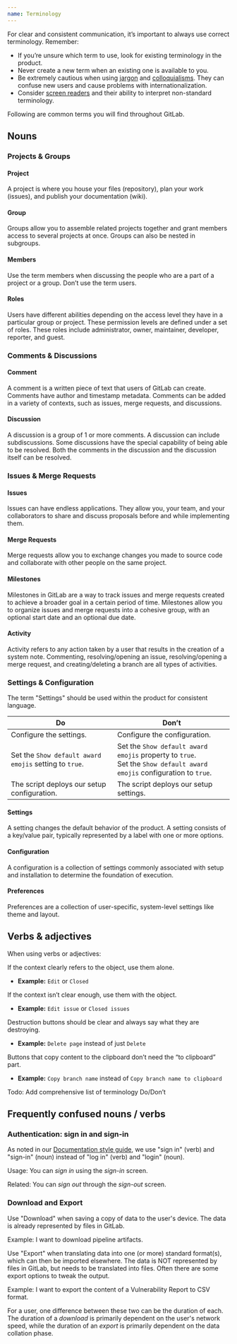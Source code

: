 ```yaml
---
name: Terminology
---
```


For clear and consistent communication, it’s important to always use correct terminology. Remember:

- If you’re unsure which term to use, look for existing terminology in the product.
- Never create a new term when an existing one is available to you.
- Be extremely cautious when using [jargon](https://examples.yourdictionary.com/examples-of-jargon.html) and [colloquialisms](https://www.quickanddirtytips.com/education/grammar/writing-with-slang). They can confuse new users and cause problems with internationalization.
- Consider [screen readers](https://accessibility.blog.gov.uk/2017/02/08/advice-for-creating-content-that-works-well-with-screen-readers/) and their ability to interpret non-standard terminology.

Following are common terms you will find throughout GitLab.

## Nouns

### Projects & Groups

#### Project

A project is where you house your files (repository), plan your work (issues), and publish your documentation (wiki).

#### Group

Groups allow you to assemble related projects together and grant members access to several projects at once. Groups can also be nested in subgroups.

#### Members

Use the term members when discussing the people who are a part of a project or a group. Don’t use the term users.

#### Roles

Users have different abilities depending on the access level they have in a particular group or project. These permission levels are defined under a set of roles. These roles include administrator, owner, maintainer, developer, reporter, and guest.

### Comments & Discussions

#### Comment

A comment is a written piece of text that users of GitLab can create. Comments have author and timestamp metadata. Comments can be added in a variety of contexts, such as issues, merge requests, and discussions.

#### Discussion

A discussion is a group of 1 or more comments. A discussion can include subdiscussions. Some discussions have the special capability of being able to be resolved. Both the comments in the discussion and the discussion itself can be resolved.

### Issues & Merge Requests

#### Issues

Issues can have endless applications. They allow you, your team, and your collaborators to share and discuss proposals before and while implementing them.

#### Merge Requests

Merge requests allow you to exchange changes you made to source code and collaborate with other people on the same project.

#### Milestones

Milestones in GitLab are a way to track issues and merge requests created to achieve a broader goal in a certain period of time. Milestones allow you to organize issues and merge requests into a cohesive group, with an optional start date and an optional due date.

#### Activity

Activity refers to any action taken by a user that results in the creation of a system note. Commenting, resolving/opening an issue, resolving/opening a merge request, and creating/deleting a branch are all types of activities.

### Settings & Configuration

The term "Settings" should be used within the product for consistent language.

| Do  | Don’t |
| --- |  ---  |
| Configure the settings. | Configure the configuration. |
| Set the `Show default award emojis` setting to `true`.  | Set the `Show default award emojis` property to `true`.<br />Set the `Show default award emojis` configuration to `true`. |
| The script deploys our setup configuration. | The script deploys our setup settings. |

#### Settings

A setting changes the default behavior of the product. A setting consists of a key/value pair, typically represented by a label with one or more options.

#### Configuration

A configuration is a collection of settings commonly associated with setup and installation to determine the foundation of execution.

#### Preferences

Preferences are a collection of user-specific, system-level settings like theme and layout.

## Verbs & adjectives

When using verbs or adjectives:

If the context clearly refers to the object, use them alone.
- **Example:** `Edit` or `Closed`

If the context isn’t clear enough, use them with the object.
- **Example:** `Edit issue` or `Closed issues`

Destruction buttons should be clear and always say what they are destroying.
- **Example:** `Delete page` instead of just `Delete`

Buttons that copy content to the clipboard don’t need the “to clipboard” part.
- **Example:** `Copy branch name` instead of `Copy branch name to clipboard`

Todo: Add comprehensive list of terminology Do/Don’t

## Frequently confused nouns / verbs

### Authentication: sign in and sign-in

As noted in our [Documentation style guide](https://docs.gitlab.com/ee/development/documentation/styleguide.html#other-terms),
we use "sign in" (verb) and "sign-in" (noun) instead of
"log in" (verb) and "login" (noun).

Usage: You can _sign in_ using the _sign-in_ screen.

Related: You can _sign out_ through the _sign-out_ screen.

### Download and Export

Use "Download" when saving a copy of data to the user's device. The data is already represented by files in GitLab.

Example: I want to download pipeline artifacts.

Use "Export" when translating data into one (or more) standard format(s), which can then be imported elsewhere.
The data is NOT represented by files in GitLab, but needs to be translated into files. Often there are some export
options to tweak the output. 

Example: I want to export the content of a Vulnerability Report to CSV format.

For a user, one difference between these two can be the duration of each. The duration of a _download_ is primarily
dependent on the user's network speed, while the duration of an _export_ is primarily dependent on the data
collation phase.
